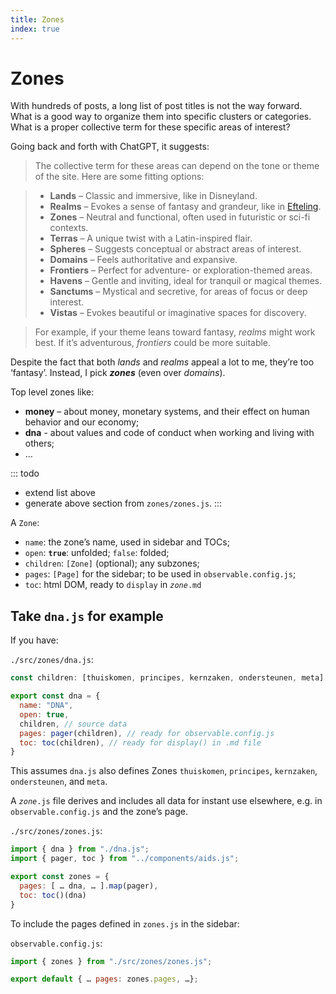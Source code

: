 ```yaml
---
title: Zones
index: true
---
```

# Zones
With hundreds of posts, a long list of post titles is not the way forward. What is a good way to organize them into specific clusters or categories. What is a proper collective term for these specific areas of interest?

Going back and forth with ChatGPT, it suggests:

> The collective term for these areas can depend on the tone or theme of the site. Here are some fitting options:

> - **Lands** – Classic and immersive, like in Disneyland.
> - **Realms** – Evokes a sense of fantasy and grandeur, like in [Efteling](https://en.wikipedia.org/wiki/Efteling#The_Park).
> - **Zones** – Neutral and functional, often used in futuristic or sci-fi contexts.
> - **Terras** – A unique twist with a Latin-inspired flair.
> - **Spheres** – Suggests conceptual or abstract areas of interest.
> - **Domains** – Feels authoritative and expansive.
> - **Frontiers** – Perfect for adventure- or exploration-themed areas.
> - **Havens** – Gentle and inviting, ideal for tranquil or magical themes.
> - **Sanctums** – Mystical and secretive, for areas of focus or deep interest.
> - **Vistas** – Evokes beautiful or imaginative spaces for discovery.

> For example, if your theme leans toward fantasy, *realms* might work best. If it’s adventurous, *frontiers* could be more suitable.

Despite the fact that both *lands* and *realms* appeal a lot to me, they’re too ‘fantasy’. Instead, I pick ***zones*** (even over *domains*).

Top level zones like:
- **money** – about money, monetary systems, and their effect on human behavior and our economy;
- **dna** - about values and code of conduct when working and living with others;
- …

::: todo
- extend list above
- generate above section from `zones/zones.js`.
:::


A `Zone`:
- `name`: the zone’s name, used in sidebar and TOCs;
- `open`: **`true`**: unfolded; `false`: folded;
- `children`: `[Zone]` (optional); any subzones;
- `pages`: `[Page]` for the sidebar; to be used in `observable.config.js`;
- `toc`: html DOM, ready to `display` in <code><var>zone</var>.md</code>

## Take `dna.js` for example

If you have:

`./src/zones/dna.js`:
~~~js run=false
const children: [thuiskomen, principes, kernzaken, ondersteunen, meta];

export const dna = {
  name: "DNA",
  open: true,
  children, // source data
  pages: pager(children), // ready for observable.config.js
  toc: toc(children), // ready for display() in .md file
}
~~~
This assumes `dna.js` also defines Zones `thuiskomen`, `principes`, `kernzaken`, `ondersteunen`, and `meta`.

A <code><var>zone</var>.js</code> file derives and includes all data for instant use elsewhere, e.g. in `observable.config.js` and the zone’s page.

`./src/zones/zones.js`:
~~~js run=false
import { dna } from "./dna.js";
import { pager, toc } from "../components/aids.js";

export const zones = {
  pages: [ … dna, … ].map(pager),
  toc: toc()(dna)
}
~~~

To include the pages defined in `zones.js` in the sidebar:

`observable.config.js`:
~~~js run=false
import { zones } from "./src/zones/zones.js";

export default { … pages: zones.pages, …};
~~~
